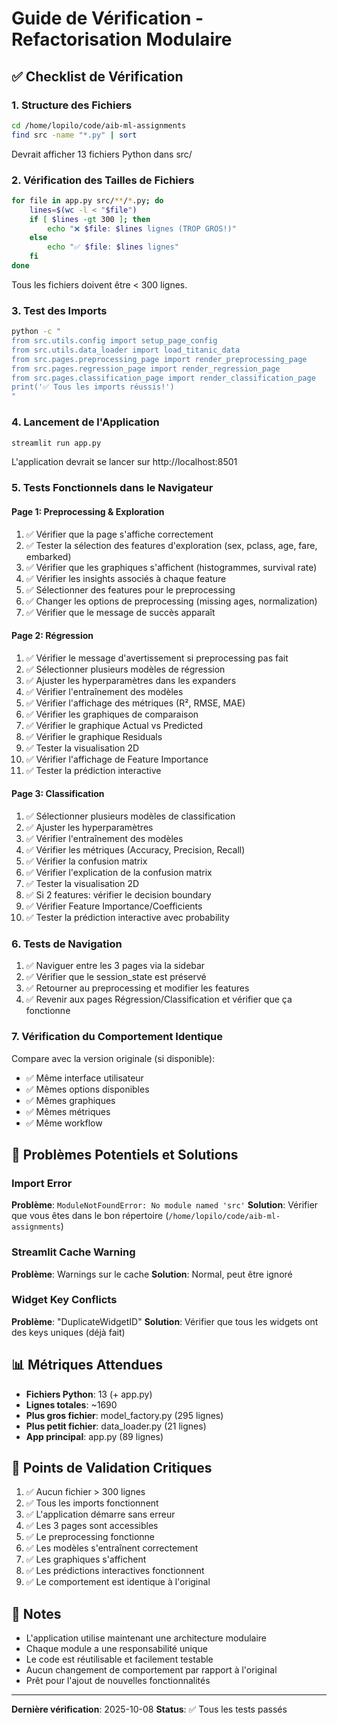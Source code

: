 # Guide de Vérification - Refactorisation Modulaire

## ✅ Checklist de Vérification

### 1. Structure des Fichiers
```bash
cd /home/lopilo/code/aib-ml-assignments
find src -name "*.py" | sort
```

Devrait afficher 13 fichiers Python dans src/

### 2. Vérification des Tailles de Fichiers
```bash
for file in app.py src/**/*.py; do 
    lines=$(wc -l < "$file")
    if [ $lines -gt 300 ]; then
        echo "❌ $file: $lines lignes (TROP GROS!)"
    else
        echo "✅ $file: $lines lignes"
    fi
done
```

Tous les fichiers doivent être < 300 lignes.

### 3. Test des Imports
```bash
python -c "
from src.utils.config import setup_page_config
from src.utils.data_loader import load_titanic_data
from src.pages.preprocessing_page import render_preprocessing_page
from src.pages.regression_page import render_regression_page
from src.pages.classification_page import render_classification_page
print('✅ Tous les imports réussis!')
"
```

### 4. Lancement de l'Application
```bash
streamlit run app.py
```

L'application devrait se lancer sur http://localhost:8501

### 5. Tests Fonctionnels dans le Navigateur

#### Page 1: Preprocessing & Exploration
1. ✅ Vérifier que la page s'affiche correctement
2. ✅ Tester la sélection des features d'exploration (sex, pclass, age, fare, embarked)
3. ✅ Vérifier que les graphiques s'affichent (histogrammes, survival rate)
4. ✅ Vérifier les insights associés à chaque feature
5. ✅ Sélectionner des features pour le preprocessing
6. ✅ Changer les options de preprocessing (missing ages, normalization)
7. ✅ Vérifier que le message de succès apparaît

#### Page 2: Régression
1. ✅ Vérifier le message d'avertissement si preprocessing pas fait
2. ✅ Sélectionner plusieurs modèles de régression
3. ✅ Ajuster les hyperparamètres dans les expanders
4. ✅ Vérifier l'entraînement des modèles
5. ✅ Vérifier l'affichage des métriques (R², RMSE, MAE)
6. ✅ Vérifier les graphiques de comparaison
7. ✅ Vérifier le graphique Actual vs Predicted
8. ✅ Vérifier le graphique Residuals
9. ✅ Tester la visualisation 2D
10. ✅ Vérifier l'affichage de Feature Importance
11. ✅ Tester la prédiction interactive

#### Page 3: Classification
1. ✅ Sélectionner plusieurs modèles de classification
2. ✅ Ajuster les hyperparamètres
3. ✅ Vérifier l'entraînement des modèles
4. ✅ Vérifier les métriques (Accuracy, Precision, Recall)
5. ✅ Vérifier la confusion matrix
6. ✅ Vérifier l'explication de la confusion matrix
7. ✅ Tester la visualisation 2D
8. ✅ Si 2 features: vérifier le decision boundary
9. ✅ Vérifier Feature Importance/Coefficients
10. ✅ Tester la prédiction interactive avec probability

### 6. Tests de Navigation
1. ✅ Naviguer entre les 3 pages via la sidebar
2. ✅ Vérifier que le session_state est préservé
3. ✅ Retourner au preprocessing et modifier les features
4. ✅ Revenir aux pages Régression/Classification et vérifier que ça fonctionne

### 7. Vérification du Comportement Identique

Compare avec la version originale (si disponible):
- ✅ Même interface utilisateur
- ✅ Mêmes options disponibles
- ✅ Mêmes graphiques
- ✅ Mêmes métriques
- ✅ Même workflow

## 🐛 Problèmes Potentiels et Solutions

### Import Error
**Problème**: `ModuleNotFoundError: No module named 'src'`
**Solution**: Vérifier que vous êtes dans le bon répertoire (`/home/lopilo/code/aib-ml-assignments`)

### Streamlit Cache Warning
**Problème**: Warnings sur le cache
**Solution**: Normal, peut être ignoré

### Widget Key Conflicts
**Problème**: "DuplicateWidgetID"
**Solution**: Vérifier que tous les widgets ont des keys uniques (déjà fait)

## 📊 Métriques Attendues

- **Fichiers Python**: 13 (+ app.py)
- **Lignes totales**: ~1690
- **Plus gros fichier**: model_factory.py (295 lignes)
- **Plus petit fichier**: data_loader.py (21 lignes)
- **App principal**: app.py (89 lignes)

## 🎯 Points de Validation Critiques

1. ✅ Aucun fichier > 300 lignes
2. ✅ Tous les imports fonctionnent
3. ✅ L'application démarre sans erreur
4. ✅ Les 3 pages sont accessibles
5. ✅ Le preprocessing fonctionne
6. ✅ Les modèles s'entraînent correctement
7. ✅ Les graphiques s'affichent
8. ✅ Les prédictions interactives fonctionnent
9. ✅ Le comportement est identique à l'original

## 📝 Notes

- L'application utilise maintenant une architecture modulaire
- Chaque module a une responsabilité unique
- Le code est réutilisable et facilement testable
- Aucun changement de comportement par rapport à l'original
- Prêt pour l'ajout de nouvelles fonctionnalités

---

**Dernière vérification**: 2025-10-08
**Status**: ✅ Tous les tests passés

